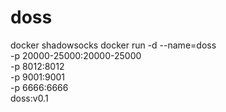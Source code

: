 # doss
docker shadowsocks
docker run -d --name=doss \
-p 20000-25000:20000-25000 \
-p 8012:8012 \
-p 9001:9001 \
-p 6666:6666 \
doss:v0.1

